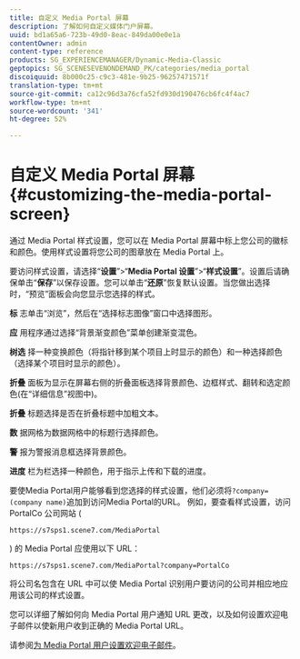 ```yaml
---
title: 自定义 Media Portal 屏幕
description: 了解如何自定义媒体门户屏幕。
uuid: bd1a65a6-723b-49d0-8eac-849da00e0e1a
contentOwner: admin
content-type: reference
products: SG_EXPERIENCEMANAGER/Dynamic-Media-Classic
geptopics: SG_SCENESEVENONDEMAND_PK/categories/media_portal
discoiquuid: 8b000c25-c9c3-481e-9b25-96257471571f
translation-type: tm+mt
source-git-commit: ca12c96d3a76cfa52fd930d190476cb6fc4f4ac7
workflow-type: tm+mt
source-wordcount: '341'
ht-degree: 52%

---
```



# 自定义 Media Portal 屏幕{#customizing-the-media-portal-screen}

通过 Media Portal 样式设置，您可以在 Media Portal 屏幕中标上您公司的徽标和颜色。使用样式设置将您公司的图章放在 Media Portal 上。

要访问样式设置，请选择“**设置**”>“**Media Portal 设置**”>“**样式设置**”。设置后请确保单击“**保存**”以保存设置。您可以单击“**还原**”恢复默认设置。当您做出选择时，“预览”面板会向您显示您选择的样式。

**标** 志单击“浏览”，然后在“选择标志图像”窗口中选择图形。

**应** 用程序通过选择“背景渐变颜色”菜单创建渐变混色。

**树选** 择一种变换颜色（将指针移到某个项目上时显示的颜色）和一种选择颜色（选择某个项目时显示的颜色）。

**折叠** 面板为显示在屏幕右侧的折叠面板选择背景颜色、边框样式、翻转和选定颜色(在“详细信息”视图中)。

**折叠** 标题选择是否在折叠标题中加粗文本。

**数** 据网格为数据网格中的标题行选择颜色。

**警** 报为警报消息框选择背景颜色。

**进度** 栏为栏选择一种颜色，用于指示上传和下载的进度。

要使Media Portal用户能够看到您选择的样式设置，他们必须将`?company=(company name)`追加到访问Media Portal的URL。 例如，要查看样式设置，访问 PortalCo 公司网站 (

`https://s7sps1.scene7.com/MediaPortal`

) 的 Media Portal 应使用以下 URL：

`https://s7sps1.scene7.com/MediaPortal?company=PortalCo`

将公司名包含在 URL 中可以使 Media Portal 识别用户要访问的公司并相应地应用该公司的样式设置。

您可以详细了解如何向 Media Portal 用户通知 URL 更改，以及如何设置欢迎电子邮件以使新用户收到正确的 Media Portal URL。

请参阅[为 Media Portal 用户设置欢迎电子邮件](adding-media-portal-users.md#setting_up_the_welcome_e_mail_message_for_media_portal_users)。
